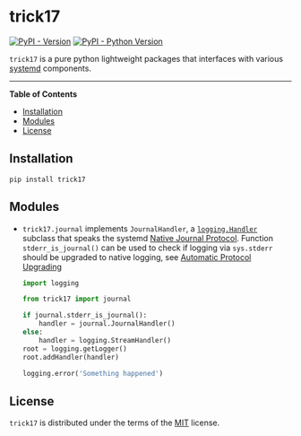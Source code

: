 # trick17

[![PyPI - Version](https://img.shields.io/pypi/v/trick17.svg)](https://pypi.org/project/trick17)
[![PyPI - Python Version](https://img.shields.io/pypi/pyversions/trick17.svg)](https://pypi.org/project/trick17)

`trick17` is a pure python lightweight packages that interfaces with various [systemd](https://systemd.io) components.

-----

**Table of Contents**

- [Installation](#installation)
- [Modules](#modules)
- [License](#license)

## Installation

```console
pip install trick17
```

## Modules

- `trick17.journal` implements `JournalHandler`, a [`logging.Handler`](https://docs.python.org/3/library/logging.html#logging.Handler) subclass that speaks the systemd [Native Journal Protocol](https://systemd.io/JOURNAL_NATIVE_PROTOCOL/).
  Function `stderr_is_journal()` can be used to check if logging via `sys.stderr` should be upgraded to native logging, see [Automatic Protocol Upgrading](https://systemd.io/JOURNAL_NATIVE_PROTOCOL/#automatic-protocol-upgrading)
  ```python
  import logging

  from trick17 import journal

  if journal.stderr_is_journal():
      handler = journal.JournalHandler()
  else:
      handler = logging.StreamHandler()
  root = logging.getLogger()
  root.addHandler(handler)

  logging.error('Something happened')
  ```

## License

`trick17` is distributed under the terms of the [MIT](https://spdx.org/licenses/MIT.html) license.
